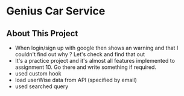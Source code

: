 # Genius Car Service

## About This Project


* When login/sign up with google then shows an warning and that I couldn't find out why ? Let's check and find that out
* It's a practice project and it's almost all features implemented to assignment 10. Go there and write something if required.
* used custom hook
* load userWise data from API (specified by email)
* used searched query
